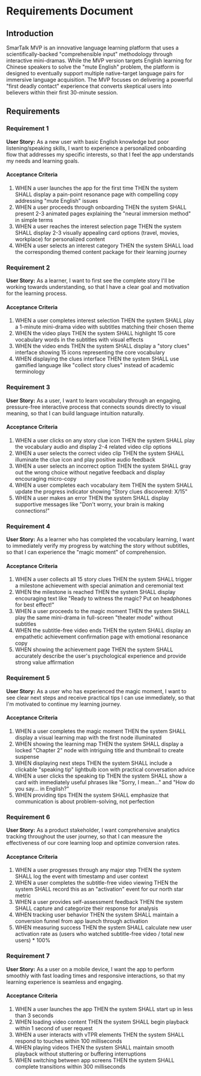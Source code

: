 # Requirements Document

## Introduction

SmarTalk MVP is an innovative language learning platform that uses a scientifically-backed "comprehensible input" methodology through interactive mini-dramas. While the MVP version targets English learning for Chinese speakers to solve the "mute English" problem, the platform is designed to eventually support multiple native-target language pairs for immersive language acquisition. The MVP focuses on delivering a powerful "first deadly contact" experience that converts skeptical users into believers within their first 30-minute session.

## Requirements

### Requirement 1

**User Story:** As a new user with basic English knowledge but poor listening/speaking skills, I want to experience a personalized onboarding flow that addresses my specific interests, so that I feel the app understands my needs and learning goals.

#### Acceptance Criteria

1. WHEN a user launches the app for the first time THEN the system SHALL display a pain-point resonance page with compelling copy addressing "mute English" issues
2. WHEN a user proceeds through onboarding THEN the system SHALL present 2-3 animated pages explaining the "neural immersion method" in simple terms
3. WHEN a user reaches the interest selection page THEN the system SHALL display 2-3 visually appealing card options (travel, movies, workplace) for personalized content
4. WHEN a user selects an interest category THEN the system SHALL load the corresponding themed content package for their learning journey

### Requirement 2

**User Story:** As a learner, I want to first see the complete story I'll be working towards understanding, so that I have a clear goal and motivation for the learning process.

#### Acceptance Criteria

1. WHEN a user completes interest selection THEN the system SHALL play a 1-minute mini-drama video with subtitles matching their chosen theme
2. WHEN the video plays THEN the system SHALL highlight 15 core vocabulary words in the subtitles with visual effects
3. WHEN the video ends THEN the system SHALL display a "story clues" interface showing 15 icons representing the core vocabulary
4. WHEN displaying the clues interface THEN the system SHALL use gamified language like "collect story clues" instead of academic terminology

### Requirement 3

**User Story:** As a user, I want to learn vocabulary through an engaging, pressure-free interactive process that connects sounds directly to visual meaning, so that I can build language intuition naturally.

#### Acceptance Criteria

1. WHEN a user clicks on any story clue icon THEN the system SHALL play the vocabulary audio and display 2-4 related video clip options
2. WHEN a user selects the correct video clip THEN the system SHALL illuminate the clue icon and play positive audio feedback
3. WHEN a user selects an incorrect option THEN the system SHALL gray out the wrong choice without negative feedback and display encouraging micro-copy
4. WHEN a user completes each vocabulary item THEN the system SHALL update the progress indicator showing "Story clues discovered: X/15"
5. WHEN a user makes an error THEN the system SHALL display supportive messages like "Don't worry, your brain is making connections!"

### Requirement 4

**User Story:** As a learner who has completed the vocabulary learning, I want to immediately verify my progress by watching the story without subtitles, so that I can experience the "magic moment" of comprehension.

#### Acceptance Criteria

1. WHEN a user collects all 15 story clues THEN the system SHALL trigger a milestone achievement with special animation and ceremonial text
2. WHEN the milestone is reached THEN the system SHALL display encouraging text like "Ready to witness the magic? Put on headphones for best effect!"
3. WHEN a user proceeds to the magic moment THEN the system SHALL play the same mini-drama in full-screen "theater mode" without subtitles
4. WHEN the subtitle-free video ends THEN the system SHALL display an empathetic achievement confirmation page with emotional resonance copy
5. WHEN showing the achievement page THEN the system SHALL accurately describe the user's psychological experience and provide strong value affirmation

### Requirement 5

**User Story:** As a user who has experienced the magic moment, I want to see clear next steps and receive practical tips I can use immediately, so that I'm motivated to continue my learning journey.

#### Acceptance Criteria

1. WHEN a user completes the magic moment THEN the system SHALL display a visual learning map with the first node illuminated
2. WHEN showing the learning map THEN the system SHALL display a locked "Chapter 2" node with intriguing title and thumbnail to create suspense
3. WHEN displaying next steps THEN the system SHALL include a clickable "speaking tip" lightbulb icon with practical conversation advice
4. WHEN a user clicks the speaking tip THEN the system SHALL show a card with immediately useful phrases like "Sorry, I mean..." and "How do you say... in English?"
5. WHEN providing tips THEN the system SHALL emphasize that communication is about problem-solving, not perfection

### Requirement 6

**User Story:** As a product stakeholder, I want comprehensive analytics tracking throughout the user journey, so that I can measure the effectiveness of our core learning loop and optimize conversion rates.

#### Acceptance Criteria

1. WHEN a user progresses through any major step THEN the system SHALL log the event with timestamp and user context
2. WHEN a user completes the subtitle-free video viewing THEN the system SHALL record this as an "activation" event for our north star metric
3. WHEN a user provides self-assessment feedback THEN the system SHALL capture and categorize their response for analysis
4. WHEN tracking user behavior THEN the system SHALL maintain a conversion funnel from app launch through activation
5. WHEN measuring success THEN the system SHALL calculate new user activation rate as (users who watched subtitle-free video / total new users) * 100%

### Requirement 7

**User Story:** As a user on a mobile device, I want the app to perform smoothly with fast loading times and responsive interactions, so that my learning experience is seamless and engaging.

#### Acceptance Criteria

1. WHEN a user launches the app THEN the system SHALL start up in less than 3 seconds
2. WHEN loading video content THEN the system SHALL begin playback within 1 second of user request
3. WHEN a user interacts with vTPR elements THEN the system SHALL respond to touches within 100 milliseconds
4. WHEN playing videos THEN the system SHALL maintain smooth playback without stuttering or buffering interruptions
5. WHEN switching between app screens THEN the system SHALL complete transitions within 300 milliseconds